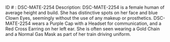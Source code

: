 ID # : DSC-MATE-2254
Description: DSC-MATE-2254 is a female human of average height and build. She has distinctive spots on her face and blue Clown Eyes, seemingly without the use of any makeup or prosthetics. DSC-MATE-2254 wears a Purple Cap with a Headset for communication, and a Red Cross Earring on her left ear. She is often seen wearing a Gold Chain and a Normal Gas Mask as part of her train driving uniform.